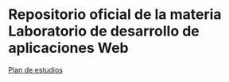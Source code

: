 # Repositorio oficial de la materia Laboratorio de desarrollo de aplicaciones Web	
[Plan de estudios](https://samp.itesm.mx/Materias/VistaPreliminarMateria?clave=TC3052&lang=ES)
